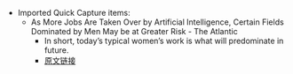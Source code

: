 - Imported Quick Capture items:
    - As More Jobs Are Taken Over by Artificial Intelligence, Certain Fields Dominated by Men May be at Greater Risk - The Atlantic
        - In short, today’s typical women’s work is what will predominate in future.
        - [原文链接](https://www.theatlantic.com/business/archive/2015/08/women-men-jobs-automation/400364/)
